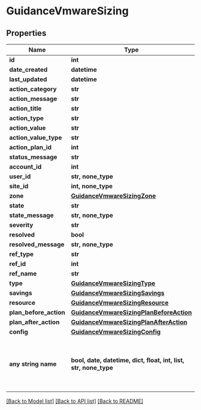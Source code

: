 # GuidanceVmwareSizing


## Properties
Name | Type | Description | Notes
------------ | ------------- | ------------- | -------------
**id** | **int** |  | [optional] 
**date_created** | **datetime** |  | [optional] 
**last_updated** | **datetime** |  | [optional] 
**action_category** | **str** |  | [optional] 
**action_message** | **str** |  | [optional] 
**action_title** | **str** |  | [optional] 
**action_type** | **str** |  | [optional] 
**action_value** | **str** |  | [optional] 
**action_value_type** | **str** |  | [optional] 
**action_plan_id** | **int** |  | [optional] 
**status_message** | **str** |  | [optional] 
**account_id** | **int** |  | [optional] 
**user_id** | **str, none_type** |  | [optional] 
**site_id** | **int, none_type** |  | [optional] 
**zone** | [**GuidanceVmwareSizingZone**](GuidanceVmwareSizingZone.md) |  | [optional] 
**state** | **str** |  | [optional] 
**state_message** | **str, none_type** |  | [optional] 
**severity** | **str** |  | [optional] 
**resolved** | **bool** |  | [optional] 
**resolved_message** | **str, none_type** |  | [optional] 
**ref_type** | **str** |  | [optional] 
**ref_id** | **int** |  | [optional] 
**ref_name** | **str** |  | [optional] 
**type** | [**GuidanceVmwareSizingType**](GuidanceVmwareSizingType.md) |  | [optional] 
**savings** | [**GuidanceVmwareSizingSavings**](GuidanceVmwareSizingSavings.md) |  | [optional] 
**resource** | [**GuidanceVmwareSizingResource**](GuidanceVmwareSizingResource.md) |  | [optional] 
**plan_before_action** | [**GuidanceVmwareSizingPlanBeforeAction**](GuidanceVmwareSizingPlanBeforeAction.md) |  | [optional] 
**plan_after_action** | [**GuidanceVmwareSizingPlanAfterAction**](GuidanceVmwareSizingPlanAfterAction.md) |  | [optional] 
**config** | [**GuidanceVmwareSizingConfig**](GuidanceVmwareSizingConfig.md) |  | [optional] 
**any string name** | **bool, date, datetime, dict, float, int, list, str, none_type** | any string name can be used but the value must be the correct type | [optional]

[[Back to Model list]](../README.md#documentation-for-models) [[Back to API list]](../README.md#documentation-for-api-endpoints) [[Back to README]](../README.md)


